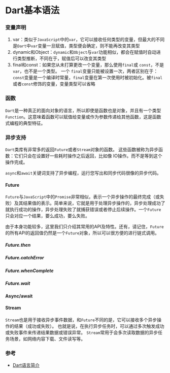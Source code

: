 # Dart基本语法

### 变量声明
1. var：类似于`JavaScript`中的`var`，它可以接收任何类型的变量，但最大的不同是`Dart`中`var`变量一旦赋值，类型便会确定，则不能再改变其类型
2. dynamic和Object：`dynamic`和`Object`与`var`功能相似，都会在赋值时自动进行类型推断，不同在于，赋值后可以改变其类型
3. final和const：如果您从未打算更改一个变量，那么使用`final`或 `const`，不是`var`，也不是一个类型。 一个 `final`变量只能被设置一次，两者区别在于：`const`变量是一个编译时常量，`final`变量在第一次使用时被初始化。被`final`或者`const`修饰的变量，变量类型可以省略

### 函数
`Dart`是一种真正的面向对象的语言，所以即使是函数也是对象，并且有一个类型`Function`。这意味着函数可以赋值给变量或作为参数传递给其他函数，这是函数式编程的典型特征。

### 异步支持
`Dart`类库有非常多的返回`Future`或者`Stream`对象的函数。 这些函数被称为异步函数：它们只会在设置好一些耗时操作之后返回，比如像 IO操作。而不是等到这个操作完成。

`async`和`await`关键词支持了异步编程，运行您写出和同步代码很像的异步代码。

#### Future
`Future`与`JavaScript`中的`Promise`非常相似，表示一个异步操作的最终完成（或失败）及其结果值的表示。简单来说，它就是用于处理异步操作的，异步处理成功了就执行成功的操作，异步处理失败了就捕获错误或者停止后续操作。一个`Future`只会对应一个结果，要么成功，要么失败。

由于本身功能较多，这里我们只介绍其常用的API及特性。还有，请记住，`Future`的所有API的返回值仍然是一个`Future`对象，所以可以很方便的进行链式调用。

##### Future.then

##### Future.catchError

##### Future.whenComplete

##### Future.wait

#### Async/await

#### Stream
`Stream`也是用于接收异步事件数据，和`Future`不同的是，它可以接收多个异步操作的结果（成功或失败）。 也就是说，在执行异步任务时，可以通过多次触发成功或失败事件来传递结果数据或错误异常。 `Stream`常用于会多次读取数据的异步任务场景，如网络内容下载、文件读写等。

### 参考
* [Dart语言简介](https://book.flutterchina.club/chapter1/dart.html)